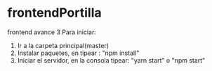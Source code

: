 # frontendPortilla
frontend avance 3
Para iniciar:
1. Ir a la carpeta principal(master)
2. Instalar paquetes, en tipear : "npm install"
2. Iniciar el servidor, en la consola tipear: "yarn start" o "npm start"

